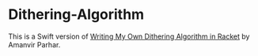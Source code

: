 # Dithering-Algorithm

This is a Swift version of [Writing My Own Dithering Algorithm in Racket](https://amanvir.com/blog/writing-my-own-dithering-algorithm-in-racket) by Amanvir Parhar.
